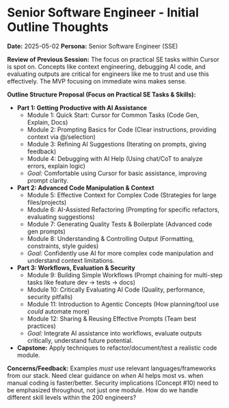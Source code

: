 # Senior Software Engineer - Initial Outline Thoughts

**Date:** 2025-05-02
**Persona:** Senior Software Engineer (SSE)

**Review of Previous Session:** The focus on practical SE tasks within Cursor is spot on. Concepts like context engineering, debugging AI code, and evaluating outputs are critical for engineers like me to trust and use this effectively. The MVP focusing on immediate wins makes sense.

**Outline Structure Proposal (Focus on Practical SE Tasks & Skills):**

*   **Part 1: Getting Productive with AI Assistance**
    *   Module 1: Quick Start: Cursor for Common Tasks (Code Gen, Explain, Docs)
    *   Module 2: Prompting Basics for Code (Clear instructions, providing context via @/selection)
    *   Module 3: Refining AI Suggestions (Iterating on prompts, giving feedback)
    *   Module 4: Debugging with AI Help (Using chat/CoT to analyze errors, explain logic)
    *   *Goal:* Comfortable using Cursor for basic assistance, improving prompt clarity.
*   **Part 2: Advanced Code Manipulation & Context**
    *   Module 5: Effective Context for Complex Code (Strategies for large files/projects)
    *   Module 6: AI-Assisted Refactoring (Prompting for specific refactors, evaluating suggestions)
    *   Module 7: Generating Quality Tests & Boilerplate (Advanced code gen prompts)
    *   Module 8: Understanding & Controlling Output (Formatting, constraints, style guides)
    *   *Goal:* Confidently use AI for more complex code manipulation and understand context limitations.
*   **Part 3: Workflows, Evaluation & Security**
    *   Module 9: Building Simple Workflows (Prompt chaining for multi-step tasks like feature dev -> tests -> docs)
    *   Module 10: Critically Evaluating AI Code (Quality, performance, security pitfalls)
    *   Module 11: Introduction to Agentic Concepts (How planning/tool use *could* automate more)
    *   Module 12: Sharing & Reusing Effective Prompts (Team best practices)
    *   *Goal:* Integrate AI assistance into workflows, evaluate outputs critically, understand future potential.
*   **Capstone:** Apply techniques to refactor/document/test a realistic code module.

**Concerns/Feedback:** Examples *must* use relevant languages/frameworks from our stack. Need clear guidance on *when* AI helps most vs. when manual coding is faster/better. Security implications (Concept #10) need to be emphasized throughout, not just one module. How do we handle different skill levels within the 200 engineers? 